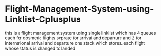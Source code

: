 # Flight-Management-System-using-Linklist-Cplusplus
this is a flight management system using single linklist
which has 4 queues each for dosmetic flights seprate for arrival and departure
and 2 for international arrival and departure
one stack which stores..each flight whose status is changed to landed
